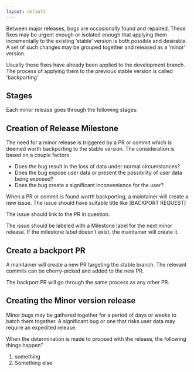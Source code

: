 ```yaml
---
layout: default
---
```


Between major releases, bugs are occasionally found and repaired. These fixes may be urgent enough or isolated enough that applying them incrementally to the existing ‘stable’ version is both possible and desirable. A set of such changes may be grouped together and released as a ‘minor’ version.

Usually these fixes have already been applied to the development branch.  The process of applying them to the previous stable version is called 'backporting'

## Stages

Each minor release goes through the following stages:

## Creation of Release Milestone

The need for a minor release is triggered by a PR or commit which is deemed worth backporting to the stable version.  The consideration is based on a couple factors

- Does the bug result in the loss of data under normal circumstances?
- Does the bug expose user data or present the possibility of user data being
  exposed?
- Does the bug create a significant inconvenience for the user?

When a PR or commit is found worth backporting, a maintainer will create a new issue. The issue should have suitable title like  [BACKPORT REQUEST] <some description>

The issue should link to the PR in question.

The issue should be labeled with a Milestone label for the next minor release.  If the milestone label doesn't exist, the maintainer will create it.

## Create a backport PR

A maintainer will create a new PR targeting the stable branch.  The relevant commits can be cherry-picked and added to the new PR.

The backport PR will go through the same process as any other PR.

## Creating the Minor version release

Minor bugs may be gathered together for a period of days or weeks to batch them together. A significant bug or one that risks user data may require an expedited release.

When the determination is made to proceed with the release, the following things happen"

1. something 
2. Something else
